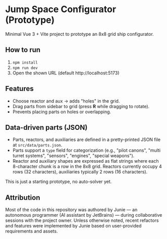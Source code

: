 
# Jump Space Configurator (Prototype)

Minimal Vue 3 + Vite project to prototype an 8x8 grid ship configurator.

## How to run
1. `npm install`
2. `npm run dev`
3. Open the shown URL (default http://localhost:5173)

## Features
- Choose reactor and aux → adds "holes" in the grid.
- Drag parts from sidebar to grid (press **R** while dragging to rotate).
- Prevents placing parts on holes or overlapping.

## Data-driven parts (JSON)
- Parts, reactors, and auxiliaries are defined in a pretty-printed JSON file at `src/data/parts.json`.
- Parts support a `type` field for categorization (e.g., "pilot canons", "multi turret systems", "sensors", "engines", "special weapons").
- Reactor and auxiliary shapes are expressed as flat strings where each 8-character chunk is a row in the 8x8 grid. Reactors currently occupy 4 rows (32 characters), auxiliaries typically 2 rows (16 characters).

This is just a starting prototype, no auto-solver yet.


## Attribution
Most of the code in this repository was authored by Junie — an autonomous programmer (AI assistant by JetBrains) — during collaborative sessions with the project owner. Unless otherwise noted, recent refactors and features were implemented by Junie based on user-provided requirements and assets.